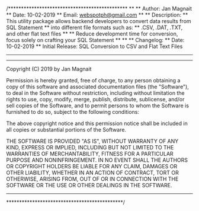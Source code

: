 /**********************************************
**
** Author: Jan Magnait
** Date: 10-02-2019
** Email: webspotph@gmail.com
**
** Description: 
** This utility package allows backend developers to convert data results from SQL Statement
** into different file formats such as:
** .CSV, .DAT, .TXT, and other flat text files
**
** Reduce development time for conversion, focus solely on crafting your SQL Statement
**
**
** Changelog:
**   Date: 10-02-2019
**     Initial Release: SQL Conversion to CSV and Flat Text Files
******************************************************************************
******************************************************************************
Copyright (C) 2019 by Jan Magnait

Permission is hereby granted, free of charge, to any person obtaining a copy
of this software and associated documentation files (the "Software"), to deal
in the Software without restriction, including without limitation the rights
to use, copy, modify, merge, publish, distribute, sublicense, and/or sell
copies of the Software, and to permit persons to whom the Software is
furnished to do so, subject to the following conditions:

The above copyright notice and this permission notice shall be included in
all copies or substantial portions of the Software.

THE SOFTWARE IS PROVIDED "AS IS", WITHOUT WARRANTY OF ANY KIND, EXPRESS OR
IMPLIED, INCLUDING BUT NOT LIMITED TO THE WARRANTIES OF MERCHANTABILITY,
FITNESS FOR A PARTICULAR PURPOSE AND NONINFRINGEMENT. IN NO EVENT SHALL THE
AUTHORS OR COPYRIGHT HOLDERS BE LIABLE FOR ANY CLAIM, DAMAGES OR OTHER
LIABILITY, WHETHER IN AN ACTION OF CONTRACT, TORT OR OTHERWISE, ARISING FROM,
OUT OF OR IN CONNECTION WITH THE SOFTWARE OR THE USE OR OTHER DEALINGS IN
THE SOFTWARE.

******************************************************************************
*********************************************/

